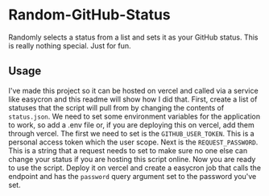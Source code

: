 # Random-GitHub-Status
Randomly selects a status from a list and sets it as your GitHub status. This is really nothing special. Just for fun.

## Usage
I've made this project so it can be hosted on vercel and called via a service like easycron and this readme will show how I did that. First,
create a list of statuses that the script will pull from by changing the contents of `status.json`.
We need to set some environment variables for the application to work, so add a .env file or, if you are deploying this on vercel, add them through vercel. 
The first we need to set is the `GITHUB_USER_TOKEN`. This is a personal access token which the user scope. Next is the `REQUEST_PASSWORD`. This is a string that 
a request needs to set to make sure no one else can change your status if you are hosting this script online. Now you are ready to use the script. Deploy it on
vercel and create a easycron job that calls the endpoint and has the `password` query argument set to the password you've set.
